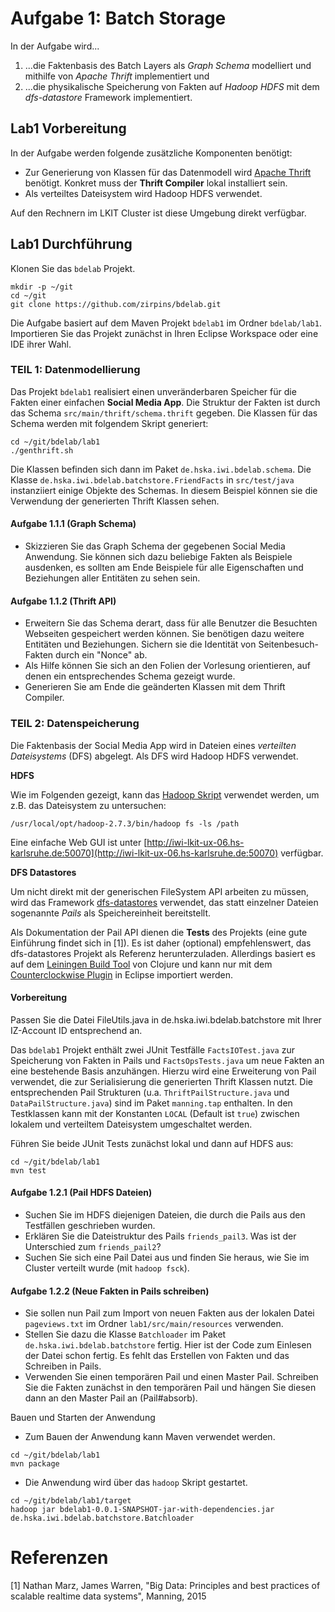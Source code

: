 # Aufgabe 1: Batch Storage
In der Aufgabe wird...

1. ...die Faktenbasis des Batch Layers als *Graph Schema* modelliert und mithilfe von *Apache Thrift* implementiert und
2. ...die physikalische Speicherung von Fakten auf *Hadoop HDFS* mit dem *dfs-datastore* Framework implementiert.

## Lab1 Vorbereitung
In der Aufgabe werden folgende zusätzliche Komponenten  benötigt:

- Zur Generierung von Klassen für das Datenmodell wird [Apache Thrift](https://thrift.apache.org) benötigt. Konkret muss der **Thrift Compiler** lokal installiert sein.
- Als verteiltes Dateisystem wird Hadoop HDFS verwendet.

Auf den Rechnern im LKIT Cluster ist diese Umgebung direkt verfügbar.

## Lab1 Durchführung
Klonen Sie das `bdelab` Projekt.

```
mkdir -p ~/git
cd ~/git
git clone https://github.com/zirpins/bdelab.git
```

Die Aufgabe basiert auf dem Maven Projekt `bdelab1` im Ordner `bdelab/lab1`. Importieren Sie das Projekt zunächst in Ihren Eclipse Workspace oder eine IDE ihrer Wahl.

### TEIL 1: Datenmodellierung
Das Projekt `bdelab1` realisiert einen unveränderbaren Speicher für die Fakten einer einfachen **Social Media App**. Die Struktur der Fakten ist durch das Schema `src/main/thrift/schema.thrift` gegeben. Die Klassen für das Schema werden mit folgendem Skript generiert:

```
cd ~/git/bdelab/lab1
./genthrift.sh
```

Die Klassen befinden sich dann im Paket `de.hska.iwi.bdelab.schema`. Die Klasse `de.hska.iwi.bdelab.batchstore.FriendFacts` in `src/test/java` instanziiert einige Objekte des Schemas. In diesem Beispiel können sie die Verwendung der generierten Thrift Klassen sehen.

#### Aufgabe 1.1.1 (Graph Schema)
- Skizzieren Sie das Graph Schema der gegebenen Social Media Anwendung. Sie können sich dazu beliebige Fakten als Beispiele ausdenken, es sollten am Ende Beispiele für alle Eigenschaften und Beziehungen aller Entitäten zu sehen sein. 

#### Aufgabe 1.1.2 (Thrift API)
- Erweitern Sie das Schema derart, dass für alle Benutzer die Besuchten Webseiten gespeichert werden können. Sie benötigen dazu weitere Entitäten und Beziehungen. Sichern sie die Identität von Seitenbesuch-Fakten durch ein "Nonce" ab. 
- Als Hilfe können Sie sich an den Folien der Vorlesung orientieren, auf denen ein entsprechendes Schema gezeigt wurde. 
- Generieren Sie am Ende die geänderten Klassen mit dem Thrift Compiler.

### TEIL 2: Datenspeicherung
Die Faktenbasis der Social Media App wird in Dateien eines *verteilten Dateisystems* (DFS) abgelegt. Als DFS wird Hadoop HDFS verwendet.

**HDFS**

Wie im Folgenden gezeigt, kann das [Hadoop Skript](http://hadoop.apache.org/docs/stable/hadoop-project-dist/hadoop-common/CommandsManual.html) verwendet werden, um z.B. das Dateisystem zu untersuchen:

```
/usr/local/opt/hadoop-2.7.3/bin/hadoop fs -ls /path
```

Eine einfache Web GUI ist unter [http://iwi-lkit-ux-06.hs-karlsruhe.de:50070](http://iwi-lkit-ux-06.hs-karlsruhe.de:50070) verfügbar.

**DFS Datastores**

Um nicht direkt mit der generischen FileSystem API arbeiten zu müssen, wird das Framework [dfs-datastores](https://github.com/nathanmarz/dfs-datastores) verwendet, das statt einzelner Dateien sogenannte *Pails* als Speichereinheit bereitstellt.

Als Dokumentation der Pail API dienen die **Tests** des Projekts (eine gute Einführung findet sich in [1]). Es ist daher (optional) empfehlenswert, das dfs-datastores Projekt als Referenz herunterzuladen. Allerdings basiert es auf dem [Leiningen Build Tool](http://leiningen.org) von Clojure und kann nur mit dem [Counterclockwise Plugin](http://doc.ccw-ide.org) in Eclipse importiert werden.

#### Vorbereitung

Passen Sie die Datei FileUtils.java in de.hska.iwi.bdelab.batchstore mit Ihrer IZ-Account ID entsprechend an.

Das `bdelab1` Projekt enthält zwei JUnit Testfälle `FactsIOTest.java` zur Speicherung von Fakten in Pails und `FactsOpsTests.java` um neue Fakten an eine bestehende Basis anzuhängen. Hierzu wird eine Erweiterung von Pail verwendet, die zur Serialisierung die generierten Thrift Klassen nutzt. Die entsprechenden Pail Strukturen (u.a. `ThriftPailStructure.java` und `DataPailStructure.java`) sind im Paket `manning.tap` enthalten. In den Testklassen kann mit der Konstanten `LOCAL` (Default ist `true`) zwischen lokalem und verteiltem Dateisystem umgeschaltet werden.

Führen Sie beide JUnit Tests zunächst lokal und dann auf HDFS aus:

```
cd ~/git/bdelab/lab1
mvn test
```

#### Aufgabe 1.2.1 (Pail HDFS Dateien)
- Suchen Sie im HDFS diejenigen Dateien, die durch die Pails aus den Testfällen geschrieben wurden.
- Erklären Sie die Dateistruktur des Pails `friends_pail3`. Was ist der Unterschied zum `friends_pail2`?
- Suchen Sie sich eine Pail Datei aus und finden Sie heraus, wie Sie im Cluster verteilt wurde (mit `hadoop fsck`).

#### Aufgabe 1.2.2 (Neue Fakten in Pails schreiben)
- Sie sollen nun Pail zum Import von neuen Fakten aus der lokalen Datei `pageviews.txt` im Ordner `lab1/src/main/resources` verwenden.
- Stellen Sie dazu die Klasse `Batchloader` im Paket `de.hska.iwi.bdelab.batchstore` fertig. Hier ist der Code zum Einlesen der Datei schon fertig. Es fehlt das Erstellen von Fakten und das Schreiben in Pails.
- Verwenden Sie einen temporären Pail und einen Master Pail. Schreiben Sie die Fakten zunächst in den temporären Pail und hängen Sie diesen dann an den Master Pail an (Pail#absorb).

Bauen und Starten der Anwendung

- Zum Bauen der Anwendung kann Maven verwendet werden.

```
cd ~/git/bdelab/lab1
mvn package
```

- Die Anwendung wird über das `hadoop` Skript gestartet.

```
cd ~/git/bdelab/lab1/target
hadoop jar bdelab1-0.0.1-SNAPSHOT-jar-with-dependencies.jar de.hska.iwi.bdelab.batchstore.Batchloader
```

# Referenzen
[1] Nathan Marz, James Warren, "Big Data: Principles and best practices of scalable realtime data systems", Manning, 2015
